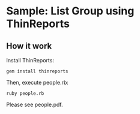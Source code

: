 # Sample: List Group using ThinReports

## How it work

Install ThinReports:

    gem install thinreports

Then, execute people.rb:

    ruby people.rb

Please see people.pdf.

